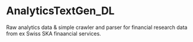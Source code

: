 # AnalyticsTextGen_DL

Raw analytics data & simple crawler and parser for financial research data from ex Swiss SKA finaancial services.
